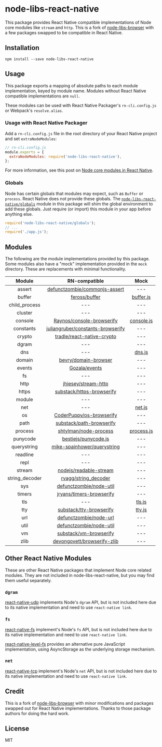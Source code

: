 # node-libs-react-native

This package provides React Native compatible implementations of Node core modules like `stream` and `http`. This is a fork of [node-libs-browser][] with a few packages swapped to be compatible in React Native.

[node-libs-browser]: https://www.npmjs.com/package/node-libs-browser

## Installation

```
npm install --save node-libs-react-native
```

## Usage

This package exports a mapping of absolute paths to each module implementation, keyed by module name. Modules without React Native compatible implementations are `null`.

These modules can be used with React Native Packager's `rn-cli.config.js` or Webpack's `resolve.alias`.

### Usage with React Native Packager

Add a `rn-cli.config.js` file in the root directory of your React Native project and set `extraNodeModules`:

```js
// rn-cli.config.js
module.exports = {
  extraNodeModules: require('node-libs-react-native'),
};
```

For more information, see this post on [Node core modules in React Native][post].

[post]: https://gist.github.com/parshap/e3063d9bf6058041b34b26b7166fd6bd

### Globals

Node has certain globals that modules may expect, such as `Buffer` or `process`. React Native does not provide these globals. The [`node-libs-react-native/globals`][globals] module in this package will shim the global environment to add these globals. Just require (or import) this module in your app before anything else.

[globals]: ./globals.js

```js
require('node-libs-react-native/globals');
// ...
require('./app.js');
```

## Modules

The following are the module implementations provided by this package. Some modules also have a "mock" implementation provided in the `mock` directory. These are replacements with minimal functionality.

| Module | RN-compatible | Mock |
|:--------:|:----------------------:|:-------------------:|
| assert | [defunctzombie/commonjs-assert](https://github.com/defunctzombie/commonjs-assert) | --- |
| buffer | [feross/buffer](https://github.com/feross/buffer) | [buffer.js](./mock/buffer.js) |
| child_process | --- | --- |
| cluster | --- | --- |
| console | [Raynos/console-browserify](https://github.com/Raynos/console-browserify) | [console.js](./mock/console.js) |
| constants | [juliangruber/constants-browserify](https://github.com/juliangruber/constants-browserify) | --- |
| crypto | [tradle/react-native-crypto](https://github.com/tradle/react-native-crypto) | --- |
| dgram | --- | --- |
| dns | --- | [dns.js](./mock/dns.js) |
| domain | [bevry/domain-browser](https://github.com/bevry/domain-browser) | --- |
| events | [Gozala/events](https://github.com/Gozala/events) | --- |
| fs | --- | --- |
| http | [jhiesey/stream-http](https://github.com/jhiesey/stream-http) | --- |
| https | [substack/https-browserify](https://github.com/substack/https-browserify) | --- |
| module | --- | --- |
| net | --- | [net.js](./mock/net.js) |
| os | [CoderPuppy/os-browserify](https://github.com/CoderPuppy/os-browserify) | --- |
| path | [substack/path-browserify](https://github.com/substack/path-browserify) | --- |
| process | [shtylman/node-process](https://github.com/shtylman/node-process) | [process.js](./mock/process.js) |
| punycode | [bestiejs/punycode.js](https://github.com/bestiejs/punycode.js) | --- |
| querystring | [mike-spainhower/querystring](https://github.com/mike-spainhower/querystring) | --- |
| readline | --- | --- |
| repl | --- | --- |
| stream | [nodejs/readable-stream](https://github.com/nodejs/readable-stream) | --- |
| string_decoder | [rvagg/string_decoder](https://github.com/rvagg/string_decoder) | --- |
| sys | [defunctzombie/node-util](https://github.com/defunctzombie/node-util) | --- |
| timers | [jryans/timers-browserify](https://github.com/jryans/timers-browserify) | --- |
| tls | --- | [tls.js](./mock/tls.js) |
| tty | [substack/tty-browserify](https://github.com/substack/tty-browserify) | [tty.js](./mock/tty.js) |
| url | [defunctzombie/node-url](https://github.com/defunctzombie/node-url) | --- |
| util | [defunctzombie/node-util](https://github.com/defunctzombie/node-util) | --- |
| vm | [substack/vm-browserify](https://github.com/substack/vm-browserify) | --- |
| zlib | [devongovett/browserify-zlib](https://github.com/devongovett/browserify-zlib) | --- |

## Other React Native Modules

These are other React Native packages that implement Node core related
modules. They are not included in node-libs-react-native, but you may
find them useful separately.

### `dgram`

[react-native-udp][] implements Node's `dgram` API, but is not included
here due to its native implementation and need to use `react-native
link`.

[react-native-udp]: https://github.com/tradle/react-native-udp

### `fs`

[react-native-fs][] implement's Node's `fs` API, but is not included
here due to its native implementation and need to use `react-native
link`.

[react-native-fs]: https://github.com/itinance/react-native-fs

[react-native-level-fs][] provides an alternative pure JavaScript
implementation, using AsyncStorage as the underlying storage mechanism.

[react-native-level-fs]: https://github.com/tradle/react-native-level-fs

### `net`

[react-native-tcp][] implement's Node's `net` API, but is not included
here due to its native implementation and need to use `react-native
link`.

[react-native-tcp]: https://github.com/PeelTechnologies/react-native-tcp

## Credit

This is a fork of [node-libs-browser][] with minor modifications and packages swapped out for React Native implementations. Thanks to those package authors for doing the hard work.

## License

MIT
